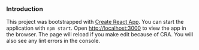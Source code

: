 ### Introduction 

This project was bootstrapped with [Create React App](https://github.com/facebook/create-react-app). You can start the application with `npm start`. Open [http://localhost:3000](http://localhost:3000) to view the app in the browser. The page will reload if you make edit because of CRA. You will also see any lint errors in the console.
